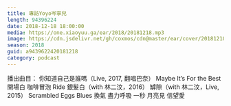 ```yaml
---
title: 專訪Yoyo岑寧兒
length: 94396224
date: 2018-12-18 18:00:00
media: https://one.xiaoyuu.ga/ear/2018/20181218.mp3
image: https://cdn.jsdelivr.net/gh/coxmos/cdn@master/ear/cover/20181218.jpeg
season: 2018
guid: a9439622420181218
category: podcast
---
```


播出曲目：
你知道自己是誰嗎（Live, 2017, 翻唱巴奈）
Maybe It’s For the Best 
開場白
咖啡冒泡
Ride
銀髮白（with 林二汶，2016）
罅隙（with 林二汶，Live, 2015）
Scrambled Eggs Blues
換氣
盡力呼吸
一秒
月亮見
信望愛

